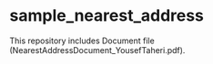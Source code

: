# sample_nearest_address

This repository includes Document file (NearestAddressDocument_YousefTaheri.pdf).
